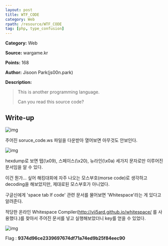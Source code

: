 ```yaml
---
layout: post
title: WTF_CODE
category: Web
rpath: /resource/WTF_CODE
tag: [php, type_confusion] 
---
```


**Category:** Web

**Source:** wargame.kr

**Points:** 168

**Author:** Jisoon Park(js00n.park)

**Description:** 

> This is another programming language.
>
> Can you read this source code?

## Write-up

![img]({{page.rpath|prepend:site.baseurl}}/prob.png)

주어진 soruce_code.ws 파일을 다운받아 열어보면 아무것도 안보인다.

![img]({{page.rpath|prepend:site.baseurl}}/code.png)

hexdump로 보면 탭(\x09), 스페이스(\x20), 뉴라인(\x0a) 세가지 문자로만 이루어진 문서임을 알 수 있다.

이건 뭔가... 싶어 해킹대회에 자주 나오는 모스부호(morse code)로 생각하고 decoding을 해보았지만, 제대로된 모스부호가 아니었다.

구글신에게 'space tab lf code' 관련 문서를 물어보면 'Whitespace'라는 게 있다고 알려준다.

적당한 온라인 Whitespace Compiler(http://vii5ard.github.io/whitespace/ 를 사용했다.)를 찾아서 주어진 문서를 넣고 실행해보았더니 key를 얻을 수 있었다.

![img]({{page.rpath|prepend:site.baseurl}}/flag.png)

Flag : **9374d96ce2339697674df71a74ed9b25f84eec90**
